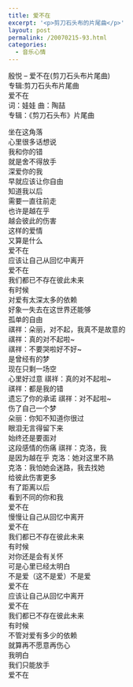 ```yaml
---
title: 爱不在
excerpt: '<p>剪刀石头布的片尾曲</p>'
layout: post
permalink: /20070215-93.html
categories:
  - 音乐心情
---
```

殷悦 &#8211; 爱不在(剪刀石头布片尾曲)  
专辑:剪刀石头布片尾曲  
爱不在  
词：娃娃 曲：陶喆   
专辑：《剪刀石头布》片尾曲

坐在这角落  
心里很多话想说  
我和你的错  
就是舍不得放手  
深爱你的我  
早就应该让你自由  
知道我以后  
需要一直往前走  
也许是越在乎  
越会彼此的伤害  
这样的爱情  
又算是什么  
爱不在  
应该让自己从回忆中离开  
爱不在  
我们都已不存在彼此未来  
有时候  
对爱有太深太多的依赖  
好象一失去在这世界还能够  
孤单的自由  
祺祥：朵丽，对不起，我真不是故意的  
祺祥：真的对不起啦~  
祺祥：不要哭啦好不好~  
是曾经有的梦  
现在只剩一场空  
心里好过意 祺祥：真的对不起啦~  
祺祥：都是我的错  
遗忘了你的承诺 祺祥：对不起啦~  
伤了自己一个梦  
朵丽：你知不知道你很过  
眼泪无言得留下来  
始终还是要面对  
这段感情的伤痛 祺祥：克洛，我  
是因为越在乎 克洛：她对这里不熟  
克洛：我怕她会迷路，我去找她  
给彼此伤害更多  
有了距离以后  
看到不同的你和我  
爱不在  
慢慢让自己从回忆中离开  
爱不在  
我们都已不存在彼此未来  
有时候  
对你还是会有关怀  
可是心里已经太明白  
不是爱（这不是爱）不是爱  
爱不在  
应该让自己从回忆中离开  
爱不在  
我们都已不存在彼此未来  
有时候  
不管对爱有多少的依赖  
就算再不愿意再伤心  
我明白  
我们只能放手  
爱不在